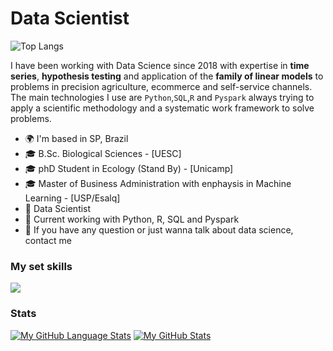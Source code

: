 #  Data Scientist

![Top Langs](https://komarev.com/ghpvc/?username=salasouza&label=PROFILE+VIEWS)

I have been working with Data Science since 2018 with expertise in <b>time series</b>, <b>hypothesis testing</b> and application of the <b>family of linear models</b> to problems in precision agriculture, ecommerce and self-service channels. The main technologies I use are <code>Python</code>,<code>SQL</code>,<code>R</code> and <code>Pyspark</code> always trying to apply a scientific methodology and a systematic work framework to solve problems. 

<ul>
<li>🌍 I'm based in SP, Brazil</li>
<li>🎓 B.Sc. Biological Sciences - [UESC]</li>
<li>🎓 phD Student in Ecology (Stand By) - [Unicamp]</li>
<li>🎓 Master of Business Administration with enphaysis in Machine Learning - [USP/Esalq]</li>
<li>🚀 Data Scientist</li>
<li>📌 Current working with Python, R, SQL and Pyspark</li>
<li>💬 If you have any question or just wanna talk about data science, contact me</li>
</ul>

<!--
### Languages
 
[![My Skills](https://skillicons.dev/icons?i=python,r,bash,js)](https://skillicons.dev)
-->

### My set skills
<p align="left">
  <a href="https://skillicons.dev">
    <img src="https://skillicons.dev/icons?i=python,r,bash,js,sqlite,html,sklearn,git,linux,docker,vscode,gcp,azure" />
  </a>
</p>

### Stats
<!--
<a href=""> <img align="center" src="https://github-readme-stats-sigma-five.vercel.app/api/top-langs/?username=salasouza&theme=dracula&line_height=40&hide=css"/> </a>
-->
[![My GitHub Language Stats](https://github-readme-stats.vercel.app/api/top-langs/?username=salasouza&langs_count=5&theme=tokyonight)]()
[![My GitHub Stats](https://github-readme-stats.vercel.app/api/?username=salasouza&count_private=true&theme=tokyonight&showicons=true)]()

<!--
[![Readme Card](https://github-readme-stats.vercel.app/api/pin/?username=salasouza&repo=lstmbit)](https://github.com/salasouza/lstmbit)
--> 
<!--
**salasouza/salasouza** is a ✨ _special_ ✨ repository because its `README.md` (this file) appears on your GitHub profile.

Here are some ideas to get you started:

- 🔭 I’m currently working on ...
- 🌱 I’m currently learning ...
- 👯 I’m looking to collaborate on ...
- 🤔 I’m looking for help with ...
- 💬 Ask me about ...
- 📫 How to reach me: ...
- 😄 Pronouns: ...
- ⚡ Fun fact: ...
-->
